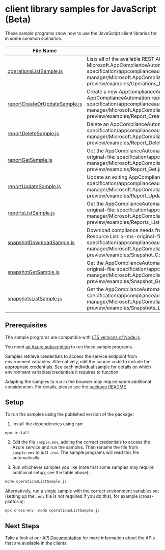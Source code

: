 # client library samples for JavaScript (Beta)

These sample programs show how to use the JavaScript client libraries for in some common scenarios.

| **File Name**                                               | **Description**                                                                                                                                                                                                                                                                      |
| ----------------------------------------------------------- | ------------------------------------------------------------------------------------------------------------------------------------------------------------------------------------------------------------------------------------------------------------------------------------ |
| [operationsListSample.js][operationslistsample]             | Lists all of the available REST API operations of the Microsoft.AppComplianceAutomation provider. x-ms-original-file: specification/appcomplianceautomation/resource-manager/Microsoft.AppComplianceAutomation/preview/2022-11-16-preview/examples/Operations_List.json              |
| [reportCreateOrUpdateSample.js][reportcreateorupdatesample] | Create a new AppComplianceAutomation report or update an exiting AppComplianceAutomation report. x-ms-original-file: specification/appcomplianceautomation/resource-manager/Microsoft.AppComplianceAutomation/preview/2022-11-16-preview/examples/Report_CreateOrUpdate.json         |
| [reportDeleteSample.js][reportdeletesample]                 | Delete an AppComplianceAutomation report. x-ms-original-file: specification/appcomplianceautomation/resource-manager/Microsoft.AppComplianceAutomation/preview/2022-11-16-preview/examples/Report_Delete.json                                                                        |
| [reportGetSample.js][reportgetsample]                       | Get the AppComplianceAutomation report and its properties. x-ms-original-file: specification/appcomplianceautomation/resource-manager/Microsoft.AppComplianceAutomation/preview/2022-11-16-preview/examples/Report_Get.json                                                          |
| [reportUpdateSample.js][reportupdatesample]                 | Update an exiting AppComplianceAutomation report. x-ms-original-file: specification/appcomplianceautomation/resource-manager/Microsoft.AppComplianceAutomation/preview/2022-11-16-preview/examples/Report_Update.json                                                                |
| [reportsListSample.js][reportslistsample]                   | Get the AppComplianceAutomation report list for the tenant. x-ms-original-file: specification/appcomplianceautomation/resource-manager/Microsoft.AppComplianceAutomation/preview/2022-11-16-preview/examples/Reports_List.json                                                       |
| [snapshotDownloadSample.js][snapshotdownloadsample]         | Download compliance needs from snapshot, like: Compliance Report, Resource List. x-ms-original-file: specification/appcomplianceautomation/resource-manager/Microsoft.AppComplianceAutomation/preview/2022-11-16-preview/examples/Snapshot_ComplianceDetailedPdfReport_Download.json |
| [snapshotGetSample.js][snapshotgetsample]                   | Get the AppComplianceAutomation snapshot and its properties. x-ms-original-file: specification/appcomplianceautomation/resource-manager/Microsoft.AppComplianceAutomation/preview/2022-11-16-preview/examples/Snapshot_Get.json                                                      |
| [snapshotsListSample.js][snapshotslistsample]               | Get the AppComplianceAutomation snapshot list. x-ms-original-file: specification/appcomplianceautomation/resource-manager/Microsoft.AppComplianceAutomation/preview/2022-11-16-preview/examples/Snapshots_List.json                                                                  |

## Prerequisites

The sample programs are compatible with [LTS versions of Node.js](https://github.com/nodejs/release#release-schedule).

You need [an Azure subscription][freesub] to run these sample programs.

Samples retrieve credentials to access the service endpoint from environment variables. Alternatively, edit the source code to include the appropriate credentials. See each individual sample for details on which environment variables/credentials it requires to function.

Adapting the samples to run in the browser may require some additional consideration. For details, please see the [package README][package].

## Setup

To run the samples using the published version of the package:

1. Install the dependencies using `npm`:

```bash
npm install
```

2. Edit the file `sample.env`, adding the correct credentials to access the Azure service and run the samples. Then rename the file from `sample.env` to just `.env`. The sample programs will read this file automatically.

3. Run whichever samples you like (note that some samples may require additional setup, see the table above):

```bash
node operationsListSample.js
```

Alternatively, run a single sample with the correct environment variables set (setting up the `.env` file is not required if you do this), for example (cross-platform):

```bash
npx cross-env  node operationsListSample.js
```

## Next Steps

Take a look at our [API Documentation][apiref] for more information about the APIs that are available in the clients.

[operationslistsample]: https://github.com/Azure/azure-sdk-for-js/blob/main/sdk/appcomplianceautomation/arm-appcomplianceautomation/samples/v1-beta/javascript/operationsListSample.js
[reportcreateorupdatesample]: https://github.com/Azure/azure-sdk-for-js/blob/main/sdk/appcomplianceautomation/arm-appcomplianceautomation/samples/v1-beta/javascript/reportCreateOrUpdateSample.js
[reportdeletesample]: https://github.com/Azure/azure-sdk-for-js/blob/main/sdk/appcomplianceautomation/arm-appcomplianceautomation/samples/v1-beta/javascript/reportDeleteSample.js
[reportgetsample]: https://github.com/Azure/azure-sdk-for-js/blob/main/sdk/appcomplianceautomation/arm-appcomplianceautomation/samples/v1-beta/javascript/reportGetSample.js
[reportupdatesample]: https://github.com/Azure/azure-sdk-for-js/blob/main/sdk/appcomplianceautomation/arm-appcomplianceautomation/samples/v1-beta/javascript/reportUpdateSample.js
[reportslistsample]: https://github.com/Azure/azure-sdk-for-js/blob/main/sdk/appcomplianceautomation/arm-appcomplianceautomation/samples/v1-beta/javascript/reportsListSample.js
[snapshotdownloadsample]: https://github.com/Azure/azure-sdk-for-js/blob/main/sdk/appcomplianceautomation/arm-appcomplianceautomation/samples/v1-beta/javascript/snapshotDownloadSample.js
[snapshotgetsample]: https://github.com/Azure/azure-sdk-for-js/blob/main/sdk/appcomplianceautomation/arm-appcomplianceautomation/samples/v1-beta/javascript/snapshotGetSample.js
[snapshotslistsample]: https://github.com/Azure/azure-sdk-for-js/blob/main/sdk/appcomplianceautomation/arm-appcomplianceautomation/samples/v1-beta/javascript/snapshotsListSample.js
[apiref]: https://docs.microsoft.com/javascript/api/@azure/arm-appcomplianceautomation?view=azure-node-preview
[freesub]: https://azure.microsoft.com/free/
[package]: https://github.com/Azure/azure-sdk-for-js/tree/main/sdk/appcomplianceautomation/arm-appcomplianceautomation/README.md